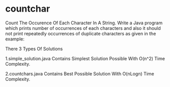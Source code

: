 # countchar
Count The Occurence Of Each Character In A String.
Write a Java program which prints number of occurrences of each characters and also it should not print repeatedly occurrences of duplicate characters as given in the example:

There 3 Types Of Solutions

1.simple_solution.java Contains Simplest Solution Possible With O(n^2) Time Complexity.

2.countchars.java Contains Best Possible Solution With O(nLogn) Time Complexity.
